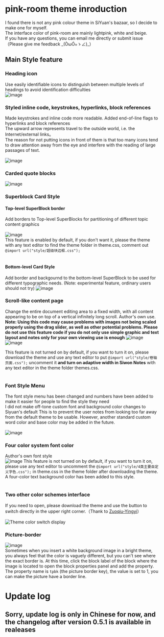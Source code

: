 # pink-room theme inroduction
I found there is not any pink colour theme in SiYuan's bazaar, so I decide to make one for myself.<br>
The interface color of pink-room are mainly lightpink, white and beige.<br>
If you have any questions, you can email me directly or submit issue（Please give me feedback \_(ÒωÓ๑ゝ∠)\_）

## Main Style feature
### Heading icon
Use easily identifiable icons to distinguish between multiple levels of headings to avoid identification difficulties<br>
![image](https://user-images.githubusercontent.com/114859111/232783230-f080b2b0-524c-4995-9792-ad19bfe979d1.png)

### Styled inline code, keystrokes, hyperlinks, block references
Made keystrokes and inline code more readable. Added end-of-line flags to hyperlinks and block references<br>The upward arrow represents travel to the outside world, i.e. the Internet/external links。<br>The reason for not putting icons in front of them is that too many icons tend to draw attention away from the eye and interfere with the reading of large passages of text.<br><br>
![image](https://user-images.githubusercontent.com/114859111/232783311-fb0e4780-37fe-49c1-953f-688b25f9c48d.png)

### Carded quote blocks
![image](https://user-images.githubusercontent.com/114859111/232783451-03143bbf-11c8-4a84-b607-d1ce8201d0ed.png)

### Superblock Card Style<br>

#### Top-level SuperBlock border
Add borders to Top-level SuperBlocks for partitioning of different topic content graphics<br><br>
![image](https://user-images.githubusercontent.com/114859111/232785401-c4080ae8-5289-43e2-95ce-402659d1fea9.png)
<br>
This feature is enabled by default, if you don't want it, please the theme with any text editor to find the theme folder in theme.css, comment out ```@import url("style/超级块边框.css");```<br><br>
#### Bottom-level Card Style
Add border and backgournd to the bottom-level SuperBlock to be used for different typographic needs. (Note: experimental feature, ordinary users should not try)
![image](https://user-images.githubusercontent.com/114859111/232785842-1a88b138-1c11-4113-91dc-09e8d6833a3a.png)

### Scroll-like content page<br>
Change the entire document editing area to a fixed width, with all content appearing to be on top of a vertical infinitely long scroll. Author's own use.<br>
**Note: Using this code may cause problems with images not being scaled properly using the drag slider, as well as other potential problems. Please do not use this feature code if you do not only use simple graphic and text layout and notes only for your own viewing use is enough**
![image](https://user-images.githubusercontent.com/114859111/232786106-65fe1633-e119-48f5-b201-195a362ddcad.png)
![image](https://user-images.githubusercontent.com/114859111/232786197-4b9ed36b-3493-4fff-8171-91236a89334a.png)


This feature is not turned on by default, if you want to turn it on, please download the theme and use any text editor to put ```@import url("style/卷轴页面.css");``` uncomment it **and turn on adaptive width in Siwon Notes** with any text editor in the theme folder themes.css.<br><br>

### Font Style Menu
The font style menu has been changed and numbers have been added to make it easier for people to find the style they need<br>
I did not make off-tone custom font and background color changes to Siyuan's default This is to prevent the user notes from looking too far away from the default theme to be usable. However, another standard custom word color and base color may be added in the future.<br><br>
![image](https://user-images.githubusercontent.com/114859111/232787307-8fd4e7bc-db5f-464b-8a51-ef6a08348043.png)

### Four color system font color
Author's own font style<br>
![image](https://user-images.githubusercontent.com/114859111/232787176-ac69f362-74d3-4deb-806f-7a542d913235.png)
This feature is not turned on by default, if you want to turn it on, please use any text editor to uncomment the ``@import url("style/4类主要自定义字色.css");`` in theme.css in the theme folder after downloading the theme.<br>
A four-color text background color has been added to this style.<br><br>

### Two other color schemes interface
If you need to open, please download the theme and use the button to switch directly in the upper right corner.（Thank to [Zuoqiu-Yingyi](https://github.com/Zuoqiu-Yingyi)）<br><br>
![Theme color switch display](https://user-images.githubusercontent.com/114859111/196854830-1762d995-3c57-48eb-9bb4-ff6b9bd66bdc.gif)

### Picture-border
![image](https://user-images.githubusercontent.com/114859111/196853759-aadbe55d-9a4c-406a-91ae-b342033d8764.png)<br>
Sometimes when you insert a white background image in a bright theme, you always feel that the color is vaguely different, but you can't see where the exact border is. At this time, click the block label of the block where the image is located to open the block properties panel and add the property. The property name is ```tpbk``` (the picture border key), the value is set to 1, you can make the picture have a border line.


# Update log
## Sorry, update log is only in Chinese for now, and the changelog after version 0.5.1 is available in realeases
